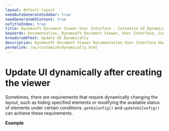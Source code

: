 ```yaml
---
layout: default-layout
needAutoGenerateSidebar: true
needGenerateH3Content: true
noTitleIndex: true
title: Dynamsoft Document Viewer User Interface - Customize UI Dynamically
keywords: Documentation, Dynamsoft Document Viewer, User Interface, Customize Dynamically
breadcrumbText: Update UI Dynamically
description: Dynamsoft Document Viewer Documentation User Interface How to Customize UI dynamically 
permalink: /ui/customize/dynamically.html
---
```



# Update UI dynamically after creating the viewer

Sometimes, there are requirements that require dynamically changing the layout, such as hiding specified elements or modifying the available status of elements under certain conditions. `getUiConfig()` and `updateUiConfig()` can achieve these requirements.

**Example**

<!-- - **Step one**: Get current UiConfig by using method [`getUiConfig()`]().
    ```typescript
    const editViewer = new Dynamsoft.DDV.EditViewer({
        containerId: "viewer",
    });
    const uiConfig = editViewer.getUiConfig();
    ```
- **Step two**: Reverse two elements in its children.
    ```typescript
    uiConfig.children.reverse();
    ```
- **Step three**: Update the revised UiConfig by using method [`updateUiConfig()`]().
    ```typescript
    editViewer.updateUiConfig(uiConfig);
    ``` -->
